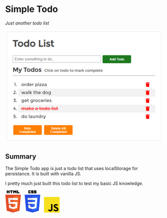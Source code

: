 # Simple Todo

_Just another todo list_

<img src="./readme-images/screenshot.PNG">

## Summary
The Simple Todo app is just a todo list that uses localStorage for persistance. It is built with vanilla JS. 

I pretty much just built this todo list to test my basic JS knowledge.  

<img src="./readme-images/html-5.svg" width="50">&nbsp;&nbsp;
<img src="./readme-images/css-3.svg" width="50">&nbsp;&nbsp;
<img src="./readme-images/javascript.svg" width="50">&nbsp;&nbsp;